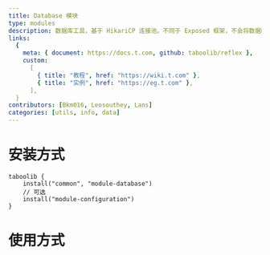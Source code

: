 ```yaml
---
title: Database 模块
type: modules
description: 数据库工具，基于 HikariCP 连接池。不同于 Exposed 框架，不会将数据映射到对象。
links:
  {
    meta: { document: https://docs.t.com, github: taboolib/reflex },
    custom:
      [
        { title: "教程", href: "https://wiki.t.com" },
        { title: "实例", href: "https://eg.t.com" },
      ],
  }
contributors: [Bkm016, Leosouthey, Lans]
categories: [utils, info, data]
---
```


# 安装方式

```
taboolib {
    install("common", "module-database")
    // 可选
    install("module-configuration")
}
```

# 使用方式
